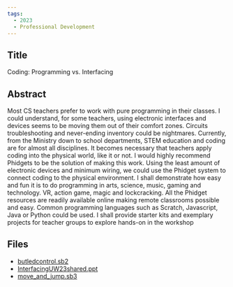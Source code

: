 ```yaml
---
tags:
  - 2023
  - Professional Development
---
```

    
## Title

Coding: Programming vs. Interfacing

## Abstract

Most CS teachers prefer to work with pure programming in their classes.  I could understand, for some teachers, using electronic interfaces and devices seems to be moving them out of their comfort zones. Circuits troubleshooting and never-ending inventory could be nightmares. Currently, from the Ministry down to school departments, STEM education and coding are for almost all disciplines.  It becomes necessary that teachers apply coding into the physical world, like it or not. I would highly recommend Phidgets to be the solution of making this work. Using the least amount of electronic devices and minimum wiring, we could use the Phidget system to connect coding to the physical environment. I shall demonstrate how easy and fun it is to do programming in arts, science, music, gaming and technology. VR, action game, magic and lockcracking. All the Phidget resources are readily available online making remote classrooms possible and easy. Common programming languages such as Scratch, Javascript, Java or Python could be used. I shall provide starter kits and exemplary projects for teacher groups to explore hands-on in the workshop

## Files

- [butledcontrol.sb2](resources/2023/Michael_Chan/butledcontrol.sb2)
- [InterfacingUW23shared.ppt](resources/2023/Michael_Chan/InterfacingUW23shared.ppt)
- [move_and_jump.sb3](resources/2023/Michael_Chan/move_and_jump.sb3)
